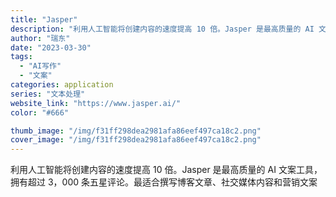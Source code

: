 ```yaml
---
title: "Jasper"
description: "利用人工智能将创建内容的速度提高 10 倍。Jasper 是最高质量的 AI 文案工具，拥有超过 3，000 条五星评论"
author: "瑞东"
date: "2023-03-30"
tags:
  - "AI写作"
  - "文案"
categories: application
series: "文本处理"
website_link: "https://www.jasper.ai/"
color: "#666"

thumb_image: "/img/f31ff298dea2981afa86eef497ca18c2.png"
cover_image: "/img/f31ff298dea2981afa86eef497ca18c2.png"
---
```


利用人工智能将创建内容的速度提高 10 倍。Jasper 是最高质量的 AI 文案工具，拥有超过 3，000 条五星评论。最适合撰写博客文章、社交媒体内容和营销文案